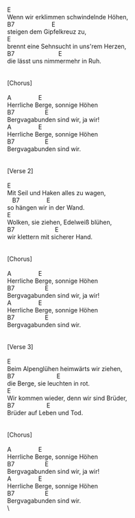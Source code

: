 \
E\
Wenn&nbsp;wir&nbsp;erklimmen&nbsp;schwindelnde&nbsp;Höhen,\
B7&nbsp;&nbsp;&nbsp;&nbsp;&nbsp;&nbsp;&nbsp;&nbsp;&nbsp;&nbsp;&nbsp;&nbsp;&nbsp;&nbsp;&nbsp;&nbsp;&nbsp;&nbsp;&nbsp;&nbsp;&nbsp;&nbsp;E\
steigen&nbsp;dem&nbsp;Gipfelkreuz&nbsp;zu,\
E\
brennt&nbsp;eine&nbsp;Sehnsucht&nbsp;in&nbsp;uns'rem&nbsp;Herzen,\
B7&nbsp;&nbsp;&nbsp;&nbsp;&nbsp;&nbsp;&nbsp;&nbsp;&nbsp;&nbsp;&nbsp;&nbsp;&nbsp;&nbsp;&nbsp;&nbsp;&nbsp;&nbsp;&nbsp;&nbsp;&nbsp;&nbsp;&nbsp;&nbsp;&nbsp;&nbsp;E\
die&nbsp;lässt&nbsp;uns&nbsp;nimmermehr&nbsp;in&nbsp;Ruh.\
\
\
[Chorus]\
\
A&nbsp;&nbsp;&nbsp;&nbsp;&nbsp;&nbsp;&nbsp;&nbsp;&nbsp;&nbsp;&nbsp;&nbsp;&nbsp;&nbsp;&nbsp;&nbsp;E\
Herrliche&nbsp;Berge,&nbsp;sonnige&nbsp;Höhen\
B7&nbsp;&nbsp;&nbsp;&nbsp;&nbsp;&nbsp;&nbsp;&nbsp;&nbsp;&nbsp;&nbsp;&nbsp;&nbsp;&nbsp;&nbsp;&nbsp;&nbsp;&nbsp;E\
Bergvagabunden&nbsp;sind&nbsp;wir,&nbsp;ja&nbsp;wir!\
A&nbsp;&nbsp;&nbsp;&nbsp;&nbsp;&nbsp;&nbsp;&nbsp;&nbsp;&nbsp;&nbsp;&nbsp;&nbsp;&nbsp;&nbsp;&nbsp;E\
Herrliche&nbsp;Berge,&nbsp;sonnige&nbsp;Höhen\
B7&nbsp;&nbsp;&nbsp;&nbsp;&nbsp;&nbsp;&nbsp;&nbsp;&nbsp;&nbsp;&nbsp;&nbsp;&nbsp;&nbsp;&nbsp;&nbsp;&nbsp;&nbsp;E\
Bergvagabunden&nbsp;sind&nbsp;wir.\
\
\
[Verse&nbsp;2]\
\
E&nbsp;&nbsp;&nbsp;&nbsp;&nbsp;&nbsp;&nbsp;&nbsp;\
Mit&nbsp;Seil&nbsp;und&nbsp;Haken&nbsp;alles&nbsp;zu&nbsp;wagen,\
&nbsp;&nbsp;&nbsp;B7&nbsp;&nbsp;&nbsp;&nbsp;&nbsp;&nbsp;&nbsp;&nbsp;&nbsp;&nbsp;&nbsp;&nbsp;&nbsp;&nbsp;&nbsp;&nbsp;E\
so&nbsp;hängen&nbsp;wir&nbsp;in&nbsp;der&nbsp;Wand.\
E&nbsp;&nbsp;&nbsp;&nbsp;&nbsp;&nbsp;&nbsp;\
Wolken,&nbsp;sie&nbsp;ziehen,&nbsp;Edelweiß&nbsp;blühen,\
B7&nbsp;&nbsp;&nbsp;&nbsp;&nbsp;&nbsp;&nbsp;&nbsp;&nbsp;&nbsp;&nbsp;&nbsp;&nbsp;&nbsp;&nbsp;&nbsp;&nbsp;&nbsp;&nbsp;&nbsp;&nbsp;&nbsp;&nbsp;&nbsp;E\
wir&nbsp;klettern&nbsp;mit&nbsp;sicherer&nbsp;Hand.\
\
\
[Chorus]\
\
A&nbsp;&nbsp;&nbsp;&nbsp;&nbsp;&nbsp;&nbsp;&nbsp;&nbsp;&nbsp;&nbsp;&nbsp;&nbsp;&nbsp;&nbsp;&nbsp;E\
Herrliche&nbsp;Berge,&nbsp;sonnige&nbsp;Höhen\
B7&nbsp;&nbsp;&nbsp;&nbsp;&nbsp;&nbsp;&nbsp;&nbsp;&nbsp;&nbsp;&nbsp;&nbsp;&nbsp;&nbsp;&nbsp;&nbsp;&nbsp;&nbsp;E\
Bergvagabunden&nbsp;sind&nbsp;wir,&nbsp;ja&nbsp;wir!\
A&nbsp;&nbsp;&nbsp;&nbsp;&nbsp;&nbsp;&nbsp;&nbsp;&nbsp;&nbsp;&nbsp;&nbsp;&nbsp;&nbsp;&nbsp;&nbsp;E\
Herrliche&nbsp;Berge,&nbsp;sonnige&nbsp;Höhen\
B7&nbsp;&nbsp;&nbsp;&nbsp;&nbsp;&nbsp;&nbsp;&nbsp;&nbsp;&nbsp;&nbsp;&nbsp;&nbsp;&nbsp;&nbsp;&nbsp;&nbsp;&nbsp;E\
Bergvagabunden&nbsp;sind&nbsp;wir.\
\
\
[Verse&nbsp;3]\
\
E&nbsp;&nbsp;\
Beim&nbsp;Alpenglühen&nbsp;heimwärts&nbsp;wir&nbsp;ziehen,\
B7&nbsp;&nbsp;&nbsp;&nbsp;&nbsp;&nbsp;&nbsp;&nbsp;&nbsp;&nbsp;&nbsp;&nbsp;&nbsp;&nbsp;&nbsp;&nbsp;&nbsp;&nbsp;&nbsp;&nbsp;&nbsp;&nbsp;&nbsp;&nbsp;&nbsp;E\
die&nbsp;Berge,&nbsp;sie&nbsp;leuchten&nbsp;in&nbsp;rot.\
E&nbsp;&nbsp;&nbsp;&nbsp;&nbsp;&nbsp;&nbsp;&nbsp;&nbsp;&nbsp;&nbsp;&nbsp;&nbsp;&nbsp;&nbsp;&nbsp;&nbsp;&nbsp;&nbsp;&nbsp;&nbsp;\
Wir&nbsp;kommen&nbsp;wieder,&nbsp;denn&nbsp;wir&nbsp;sind&nbsp;Brüder,\
B7&nbsp;&nbsp;&nbsp;&nbsp;&nbsp;&nbsp;&nbsp;&nbsp;&nbsp;&nbsp;&nbsp;&nbsp;&nbsp;&nbsp;&nbsp;&nbsp;&nbsp;&nbsp;&nbsp;E\
Brüder&nbsp;auf&nbsp;Leben&nbsp;und&nbsp;Tod.\
\
\
[Chorus]\
\
A&nbsp;&nbsp;&nbsp;&nbsp;&nbsp;&nbsp;&nbsp;&nbsp;&nbsp;&nbsp;&nbsp;&nbsp;&nbsp;&nbsp;&nbsp;&nbsp;E\
Herrliche&nbsp;Berge,&nbsp;sonnige&nbsp;Höhen\
B7&nbsp;&nbsp;&nbsp;&nbsp;&nbsp;&nbsp;&nbsp;&nbsp;&nbsp;&nbsp;&nbsp;&nbsp;&nbsp;&nbsp;&nbsp;&nbsp;&nbsp;&nbsp;E\
Bergvagabunden&nbsp;sind&nbsp;wir,&nbsp;ja&nbsp;wir!\
A&nbsp;&nbsp;&nbsp;&nbsp;&nbsp;&nbsp;&nbsp;&nbsp;&nbsp;&nbsp;&nbsp;&nbsp;&nbsp;&nbsp;&nbsp;&nbsp;E\
Herrliche&nbsp;Berge,&nbsp;sonnige&nbsp;Höhen\
B7&nbsp;&nbsp;&nbsp;&nbsp;&nbsp;&nbsp;&nbsp;&nbsp;&nbsp;&nbsp;&nbsp;&nbsp;&nbsp;&nbsp;&nbsp;&nbsp;&nbsp;&nbsp;E\
Bergvagabunden&nbsp;sind&nbsp;wir.\
\
